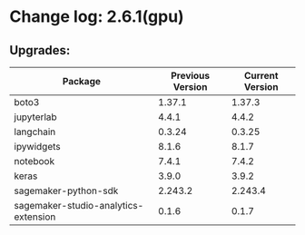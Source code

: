 # Change log: 2.6.1(gpu)

## Upgrades: 

Package | Previous Version | Current Version
---|---|---
boto3|1.37.1|1.37.3
jupyterlab|4.4.1|4.4.2
langchain|0.3.24|0.3.25
ipywidgets|8.1.6|8.1.7
notebook|7.4.1|7.4.2
keras|3.9.0|3.9.2
sagemaker-python-sdk|2.243.2|2.243.4
sagemaker-studio-analytics-extension|0.1.6|0.1.7
